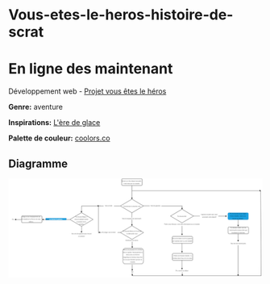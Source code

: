 # Vous-etes-le-heros-histoire-de-scrat

# En ligne des maintenant

Développement web - [Projet vous êtes le héros](https://smnarnold.com/projets/vous-etes-le-heros)

__Genre:__ aventure

__Inspirations:__ [L'ère de glace](https://www.google.com/search?gs_ssp=eJzj4tLP1TcwK7cwtow3YPTiz1E_vKIoVSElVSE9JzE5FQB92wkk&q=l%27%C3%A8re+de+glace&rlz=1C1GCEA_enCA967CA967&oq=l%27ere+de+&aqs=chrome.1.69i57j46i512j46i175i199i512j0i512l3j46i512j0i512j46i175i199i512.2697j0j7&sourceid=chrome&ie=UTF-8)

__Palette de couleur:__ [coolors.co](https://coolors.co/palette/8ecae6-219ebc-023047-ffb703-fb8500)

## Diagramme 
![vous_etes_le_heros](Assets/diagramme_vous_etes_le_heros.png)

